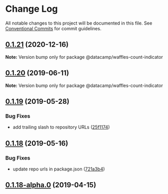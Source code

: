# Change Log

All notable changes to this project will be documented in this file.
See [Conventional Commits](https://conventionalcommits.org) for commit guidelines.

## [0.1.21](https://github.com/datacamp/design-system/compare/@datacamp/waffles-count-indicator@0.1.20...@datacamp/waffles-count-indicator@0.1.21) (2020-12-16)

**Note:** Version bump only for package @datacamp/waffles-count-indicator





## [0.1.20](https://github.com/datacamp/design-system/compare/@datacamp/waffles-count-indicator@0.1.19...@datacamp/waffles-count-indicator@0.1.20) (2019-06-11)

**Note:** Version bump only for package @datacamp/waffles-count-indicator





## [0.1.19](https://github.com/datacamp-engineering/design-system/tree/master/packages/stylesheets/count-indicator/compare/@datacamp/waffles-count-indicator@0.1.18...@datacamp/waffles-count-indicator@0.1.19) (2019-05-28)


### Bug Fixes

* add trailing slash to repository URLs ([25f1174](https://github.com/datacamp-engineering/design-system/tree/master/packages/stylesheets/count-indicator/commit/25f1174))





## [0.1.18](https://github.com/datacamp-engineering/design-system/tree/master/packages/stylesheets/count-indicator/compare/@datacamp/waffles-count-indicator@0.1.18-alpha.0...@datacamp/waffles-count-indicator@0.1.18) (2019-05-16)


### Bug Fixes

* update repo urls in package.json ([721a3b4](https://github.com/datacamp-engineering/design-system/tree/master/packages/stylesheets/count-indicator/commit/721a3b4))





## [0.1.18-alpha.0](https://github.com/datacamp/design-system/compare/@datacamp/waffles-count-indicator@0.1.18-alpha.0...@datacamp/waffles-count-indicator@0.1.18-alpha.0) (2019-04-15)
